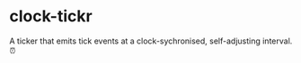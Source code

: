 # clock-tickr
 A ticker that emits tick events at a clock-sychronised, self-adjusting interval. :alarm_clock:
